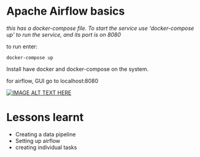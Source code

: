 # Apache Airflow basics

*this has a docker-compose file. To start the service use 'docker-compose up' to run the service, and its port is on 8080*

to run enter:  

    docker-compose up
      
Install have docker and docker-compose on the system.

for airflow, GUI go to localhost:8080

[![IMAGE ALT TEXT HERE](https://img.youtube.com/vi/rGOITC9cgCk/0.jpg)](https://www.youtube.com/watch?v=rGOITC9cgCk)

# Lessons learnt
- Creating a data pipeline
- Setting up airflow 
- creating individual tasks
